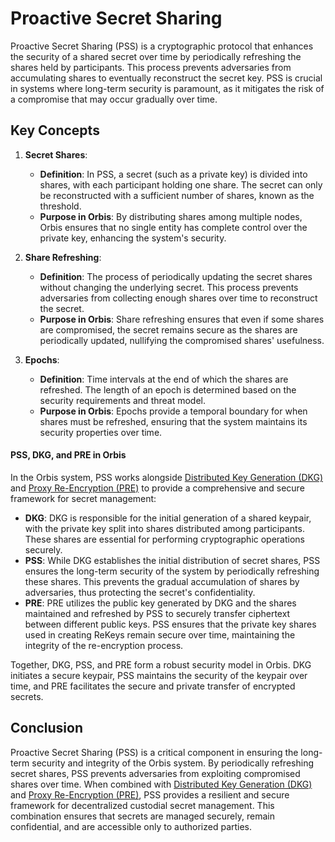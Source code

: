 # Proactive Secret Sharing

Proactive Secret Sharing (PSS) is a cryptographic protocol that enhances the security of a shared secret over time by periodically refreshing the shares held by participants. This process prevents adversaries from accumulating shares to eventually reconstruct the secret key. PSS is crucial in systems where long-term security is paramount, as it mitigates the risk of a compromise that may occur gradually over time.

## Key Concepts
1. **Secret Shares**:
   - **Definition**: In PSS, a secret (such as a private key) is divided into shares, with each participant holding one share. The secret can only be reconstructed with a sufficient number of shares, known as the threshold.
   - **Purpose in Orbis**: By distributing shares among multiple nodes, Orbis ensures that no single entity has complete control over the private key, enhancing the system's security.

2. **Share Refreshing**:
   - **Definition**: The process of periodically updating the secret shares without changing the underlying secret. This process prevents adversaries from collecting enough shares over time to reconstruct the secret.
   - **Purpose in Orbis**: Share refreshing ensures that even if some shares are compromised, the secret remains secure as the shares are periodically updated, nullifying the compromised shares' usefulness.

3. **Epochs**:
   - **Definition**: Time intervals at the end of which the shares are refreshed. The length of an epoch is determined based on the security requirements and threat model.
   - **Purpose in Orbis**: Epochs provide a temporal boundary for when shares must be refreshed, ensuring that the system maintains its security properties over time.

#### PSS, DKG, and PRE in Orbis

In the Orbis system, PSS works alongside [Distributed Key Generation (DKG)](/orbis/concepts/dkg) and [Proxy Re-Encryption (PRE)](/orbis/concepts/pre) to provide a comprehensive and secure framework for secret management:

- **DKG**: DKG is responsible for the initial generation of a shared keypair, with the private key split into shares distributed among participants. These shares are essential for performing cryptographic operations securely.
- **PSS**: While DKG establishes the initial distribution of secret shares, PSS ensures the long-term security of the system by periodically refreshing these shares. This prevents the gradual accumulation of shares by adversaries, thus protecting the secret's confidentiality.
- **PRE**: PRE utilizes the public key generated by DKG and the shares maintained and refreshed by PSS to securely transfer ciphertext between different public keys. PSS ensures that the private key shares used in creating ReKeys remain secure over time, maintaining the integrity of the re-encryption process.

Together, DKG, PSS, and PRE form a robust security model in Orbis. DKG initiates a secure keypair, PSS maintains the security of the keypair over time, and PRE facilitates the secure and private transfer of encrypted secrets.

## Conclusion
Proactive Secret Sharing (PSS) is a critical component in ensuring the long-term security and integrity of the Orbis system. By periodically refreshing secret shares, PSS prevents adversaries from exploiting compromised shares over time. When combined with [Distributed Key Generation (DKG)](/orbis/concepts/dkg) and [Proxy Re-Encryption (PRE)](/orbis/concepts/pre), PSS provides a resilient and secure framework for decentralized custodial secret management. This combination ensures that secrets are managed securely, remain confidential, and are accessible only to authorized parties.






